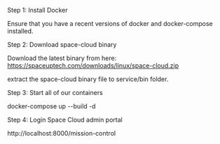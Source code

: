 Step 1: Install Docker

  Ensure that you have a recent versions of docker and docker-compose installed.

Step 2: Download space-cloud binary

  Download the latest binary from here:
  https://spaceuptech.com/downloads/linux/space-cloud.zip

  extract the space-cloud binary file to service/bin folder.

Step 3: Start all of our containers

  docker-compose up --build -d

Step 4: Login Space Cloud admin portal

  http://localhost:8000/mission-control
  